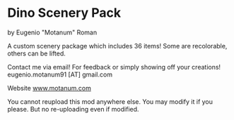 # Dino Scenery Pack
by Eugenio "Motanum" Roman

A custom scenery package which includes 36 items!
Some are recolorable, others can be lifted.

Contact me via email! For feedback or simply showing off your creations!
eugenio.motanum91 [AT] gmail.com

Website www.motanum.com

You cannot reupload this mod anywhere else. You may modify it if you please. But no re-uploading even if modified.